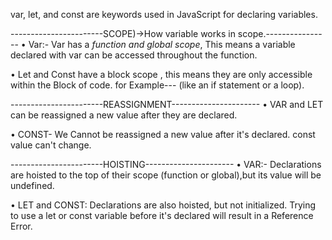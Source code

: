 var, let, and const are keywords used in JavaScript for declaring variables.

-----------------------SCOPE)->How variable works in scope.----------------
• Var:- Var has a *function and global scope*, This means a variable declared with var can be accessed throughout the function.

• Let and Const have a block scope , this means they are only accessible within the Block of code.
for Example--- (like an if statement or a loop).


-----------------------REASSIGNMENT----------------------
• VAR and LET can be reassigned a new value after they are declared.

• CONST- We Cannot be reassigned a new value after it's declared. const value can't change.


-----------------------HOISTING----------------------
• VAR:- Declarations are hoisted to the top of their scope (function or global),but its value will be undefined.

• LET and CONST: Declarations are also hoisted, but not initialized. Trying to use a let or const  variable before it's declared will result in a Reference Error.
